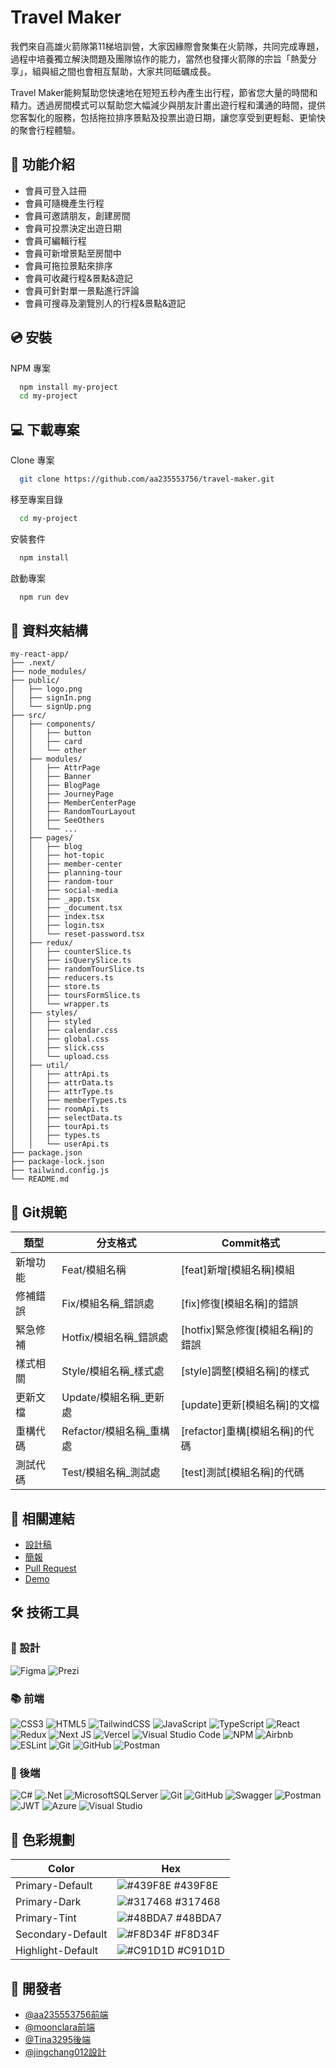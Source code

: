 # Travel Maker

我們來自高雄火箭隊第11梯培訓營，大家因緣際會聚集在火箭隊，共同完成專題，過程中培養獨立解決問題及團隊協作的能力，當然也發揮火箭隊的宗旨「熱愛分享」，組與組之間也會相互幫助，大家共同砥礪成長。

Travel Maker能夠幫助您快速地在短短五秒內產生出行程，節省您大量的時間和精力。透過房間模式可以幫助您大幅減少與朋友計畫出遊行程和溝通的時間，提供您客製化的服務，包括拖拉排序景點及投票出遊日期，讓您享受到更輕鬆、更愉快的聚會行程體驗。


## 💯 功能介紹

- 會員可登入註冊
- 會員可隨機產生行程
- 會員可邀請朋友，創建房間
- 會員可投票決定出遊日期
- 會員可編輯行程
- 會員可新增景點至房間中
- 會員可拖拉景點來排序
- 會員可收藏行程&景點&遊記
- 會員可針對單一景點進行評論
- 會員可搜尋及瀏覽別人的行程&景點&遊記


## 💿 安裝

NPM 專案

```bash
  npm install my-project
  cd my-project
```


## 💻 下載專案

Clone 專案

```bash
  git clone https://github.com/aa235553756/travel-maker.git
```

移至專案目錄

```bash
  cd my-project
```

安裝套件

```bash
  npm install
```

啟動專案

```bash
  npm run dev
```


## 📂 資料夾結構

```
my-react-app/
├── .next/
├── node_modules/
├── public/
│   ├── logo.png
│   ├── signIn.png
│   └── signUp.png
├── src/
│   ├── components/
│   │   ├── button
│   │   ├── card
│   │   └── other
│   ├── modules/
│   │   ├── AttrPage
│   │   ├── Banner
│   │   ├── BlogPage
│   │   ├── JourneyPage
│   │   ├── MemberCenterPage
│   │   ├── RandomTourLayout
│   │   ├── SeeOthers
│   │   └── ...
│   ├── pages/
│   │   ├── blog
│   │   ├── hot-topic
│   │   ├── member-center
│   │   ├── planning-tour
│   │   ├── random-tour
│   │   ├── social-media
│   │   ├── _app.tsx
│   │   ├── _document.tsx
│   │   ├── index.tsx
│   │   ├── login.tsx
│   │   └── reset-password.tsx
│   ├── redux/
│   │   ├── counterSlice.ts
│   │   ├── isQuerySlice.ts
│   │   ├── randomTourSlice.ts
│   │   ├── reducers.ts
│   │   ├── store.ts
│   │   ├── toursFormSlice.ts
│   │   └── wrapper.ts
│   ├── styles/
│   │   ├── styled
│   │   ├── calendar.css
│   │   ├── global.css
│   │   ├── slick.css
│   │   └── upload.css
│   ├── util/
│   │   ├── attrApi.ts
│   │   ├── attrData.ts
│   │   ├── attrType.ts
│   │   ├── memberTypes.ts
│   │   ├── roomApi.ts
│   │   ├── selectData.ts
│   │   ├── tourApi.ts
│   │   ├── types.ts
│   │   └── userApi.ts
├── package.json
├── package-lock.json
├── tailwind.config.js
└── README.md
```

## 🎨 Git規範

| 類型     | 分支格式                   |   Commit格式
| -------  | ------------------------- | --------------------------
| 新增功能  |  Feat/模組名稱            |  [feat]新增[模組名稱]模組
| 修補錯誤  |  Fix/模組名稱_錯誤處       |  [fix]修復[模組名稱]的錯誤
| 緊急修補  |  Hotfix/模組名稱_錯誤處    |  [hotfix]緊急修復[模組名稱]的錯誤
| 樣式相關  |  Style/模組名稱_樣式處     |  [style]調整[模組名稱]的樣式
| 更新文檔  |  Update/模組名稱_更新處    |  [update]更新[模組名稱]的文檔
| 重構代碼  |  Refactor/模組名稱_重構處  |  [refactor]重構[模組名稱]的代碼
| 測試代碼  |  Test/模組名稱_測試處      |  [test]測試[模組名稱]的代碼


## 🔗 相關連結
- [設計稿](https://www.figma.com/file/DZ5QXoX44UbjjTDgwoUa7e/%E5%B0%88%E9%A1%8C?node-id=2014-30653&t=FV51kesPtkZeFxNo-0)
- [簡報](記得放連結!!!!!!!!!!!)
- [Pull Request](https://github.com/aa235553756/travel-maker/pulse)
- [Demo](記得補連結阿阿阿)


## 🛠 技術工具

### 📐 設計
![Figma](https://img.shields.io/badge/figma-%23F24E1E.svg?style=for-the-badge&logo=figma&logoColor=white)
![Prezi](https://img.shields.io/badge/Prezi-%23000000.svg?style=for-the-badge&logo=Prezi&logoColor=white)


### 📚 前端
![CSS3](https://img.shields.io/badge/css3-%231572B6.svg?style=for-the-badge&logo=css3&logoColor=white)
![HTML5](https://img.shields.io/badge/html5-%23E34F26.svg?style=for-the-badge&logo=html5&logoColor=white)
![TailwindCSS](https://img.shields.io/badge/tailwindcss-%2338B2AC.svg?style=for-the-badge&logo=tailwind-css&logoColor=white)
![JavaScript](https://img.shields.io/badge/javascript-%23323330.svg?style=for-the-badge&logo=javascript&logoColor=%23F7DF1E)
![TypeScript](https://img.shields.io/badge/typescript-%23007ACC.svg?style=for-the-badge&logo=typescript&logoColor=white)
![React](https://img.shields.io/badge/react-%2320232a.svg?style=for-the-badge&logo=react&logoColor=%2361DAFB)
![Redux](https://img.shields.io/badge/redux-%23593d88.svg?style=for-the-badge&logo=redux&logoColor=white)
![Next JS](https://img.shields.io/badge/Next-black?style=for-the-badge&logo=next.js&logoColor=white)
![Vercel](https://img.shields.io/badge/vercel-%23000000.svg?style=for-the-badge&logo=vercel&logoColor=white)
![Visual Studio Code](https://img.shields.io/badge/Visual%20Studio%20Code-0078d7.svg?style=for-the-badge&logo=visual-studio-code&logoColor=white)
![NPM](https://img.shields.io/badge/NPM-%23CB3837.svg?style=for-the-badge&logo=npm&logoColor=white)
![Airbnb](https://img.shields.io/badge/Airbnb-%23ff5a5f.svg?style=for-the-badge&logo=Airbnb&logoColor=white)
![ESLint](https://img.shields.io/badge/ESLint-4B3263?style=for-the-badge&logo=eslint&logoColor=white)
![Git](https://img.shields.io/badge/git-%23F05033.svg?style=for-the-badge&logo=git&logoColor=white)
![GitHub](https://img.shields.io/badge/github-%23121011.svg?style=for-the-badge&logo=github&logoColor=white)
![Postman](https://img.shields.io/badge/Postman-FF6C37?style=for-the-badge&logo=postman&logoColor=white)


### 🔧 後端
![C#](https://img.shields.io/badge/c%23-%23239120.svg?style=for-the-badge&logo=c-sharp&logoColor=white)
![.Net](https://img.shields.io/badge/.NET-5C2D91?style=for-the-badge&logo=.net&logoColor=white)
![MicrosoftSQLServer](https://img.shields.io/badge/Microsoft%20SQL%20Server-CC2927?style=for-the-badge&logo=microsoft%20sql%20server&logoColor=white)
![Git](https://img.shields.io/badge/git-%23F05033.svg?style=for-the-badge&logo=git&logoColor=white)
![GitHub](https://img.shields.io/badge/github-%23121011.svg?style=for-the-badge&logo=github&logoColor=white)
![Swagger](https://img.shields.io/badge/-Swagger-%23Clojure?style=for-the-badge&logo=swagger&logoColor=white)
![Postman](https://img.shields.io/badge/Postman-FF6C37?style=for-the-badge&logo=postman&logoColor=white)
![JWT](https://img.shields.io/badge/JWT-black?style=for-the-badge&logo=JSON%20web%20tokens)
![Azure](https://img.shields.io/badge/azure-%230072C6.svg?style=for-the-badge&logo=microsoftazure&logoColor=white)
![Visual Studio](https://img.shields.io/badge/Visual%20Studio-5C2D91.svg?style=for-the-badge&logo=visual-studio&logoColor=white)


## 🎨 色彩規劃

| Color                  | Hex                                                        |
| ---------------------  | -----------------------------------------------------------|
| Primary-Default  | ![#439F8E](https://via.placeholder.com/10/439F8E?text=+) #439F8E |
| Primary-Dark     | ![#317468](https://via.placeholder.com/10/317468?text=+) #317468 |
| Primary-Tint     | ![#48BDA7](https://via.placeholder.com/10/48BDA7?text=+) #48BDA7 |
| Secondary-Default  | ![#F8D34F](https://via.placeholder.com/10/F8D34F?text=+) #F8D34F |
| Highlight-Default  | ![#C91D1D](https://via.placeholder.com/10/C91D1D?text=+) #C91D1D |


## 👬 開發者

- [@aa235553756前端](https://github.com/aa235553756)
- [@moonclara前端](https://github.com/moonclara)
- [@Tina3295後端](https://github.com/Tina3295)
- [@jingchang012設計](https://github.com/jingchang012)

